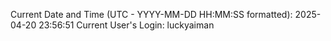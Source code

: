 Current Date and Time (UTC - YYYY-MM-DD HH:MM:SS formatted): 2025-04-20 23:56:51
Current User's Login: luckyaiman
